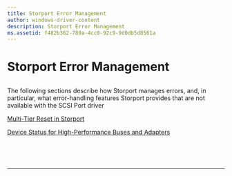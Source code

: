 ```yaml
---
title: Storport Error Management
author: windows-driver-content
description: Storport Error Management
ms.assetid: f482b362-789a-4cc0-92c9-9d0db5d8561a
---
```


# Storport Error Management


## <span id="ddk_storport_error_management_kg"></span><span id="DDK_STORPORT_ERROR_MANAGEMENT_KG"></span>


The following sections describe how Storport manages errors, and, in particular, what error-handling features Storport provides that are not available with the SCSI Port driver

[Multi-Tier Reset in Storport](multi-tier-reset-in-storport.md)

[Device Status for High-Performance Buses and Adapters](device-status-for-high-performance-buses-and-adapters.md)

 

 


--------------------


